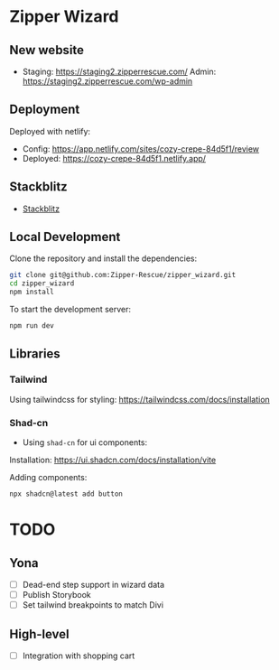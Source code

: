 # Zipper Wizard

## New website

- Staging: https://staging2.zipperrescue.com/
  Admin: https://staging2.zipperrescue.com/wp-admin

## Deployment

Deployed with netlify:

- Config: https://app.netlify.com/sites/cozy-crepe-84d5f1/review
- Deployed: https://cozy-crepe-84d5f1.netlify.app/

## Stackblitz

- [Stackblitz](https://stackblitz.com/edit/zipper-wizard)

## Local Development

Clone the repository and install the dependencies:

```bash
git clone git@github.com:Zipper-Rescue/zipper_wizard.git
cd zipper_wizard
npm install
```

To start the development server:

```bash
npm run dev
```

## Libraries

### Tailwind

Using tailwindcss for styling: https://tailwindcss.com/docs/installation

### Shad-cn

- Using `shad-cn` for ui components:

Installation: https://ui.shadcn.com/docs/installation/vite

Adding components:

```
npx shadcn@latest add button
```

# TODO

## Yona

- [ ] Dead-end step support in wizard data
- [ ] Publish Storybook
- [ ] Set tailwind breakpoints to match Divi

## High-level

- [ ] Integration with shopping cart
